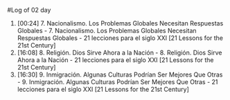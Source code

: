 #Log of 02 day

1. [00:24] 7. Nacionalismo. Los Problemas Globales Necesitan Respuestas Globales - 7. Nacionalismo. Los Problemas Globales Necesitan Respuestas Globales - 21 lecciones para el siglo XXI [21 Lessons for the 21st Century]
1. [16:08] 8. Religión. Dios Sirve Ahora a la Nación - 8. Religión. Dios Sirve Ahora a la Nación - 21 lecciones para el siglo XXI [21 Lessons for the 21st Century]
1. [16:30] 9. Inmigración. Algunas Culturas Podrían Ser Mejores Que Otras - 9. Inmigración. Algunas Culturas Podrían Ser Mejores Que Otras - 21 lecciones para el siglo XXI [21 Lessons for the 21st Century]
